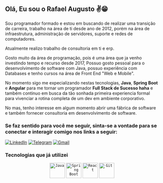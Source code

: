 ## Olá, Eu sou o Rafael Augusto :v:😁

Sou programador formado e estou em buscando de realizar uma transição de carreira, trabalho na área de ti desde ano de 2012, porém na área de infraestrutura, administração de servidores, suporte e redes de computadores. 

Atualmente realizo trabalho de consultoria em ti e erp.  

Gosto muito da área de programação, pois é uma área que ja venho investindo tempo e recurso desde 2017, Possuo gosto pessoal para o desenvolvimento de software com Java, possuo experiência com Databases e tenho cursos na área de Front End "Web e Mobile".

No momento sigo me expecializando nestas tecnologias, __Java__, __Spring Boot__ e __Angular__ para me tornar um programador __Full Stack de Sucesso haha__ e também continuo em busca da tão sonhada primeira experiencia formal para vivenciar a rotina completa de um dev em ambiente corporativo.

No mas, tenho interesse em algum momento abrir uma fábrica de software e também fornecer consultoria em desenvolvimento de software.  

### Se faz sentido para você me seguir, sinta-se a vontade para se conectar e interagir comigo nos links a seguir:

  [![LinkedIn](https://img.shields.io/badge/linkedin-%230077B5.svg?style=for-the-badge&logo=linkedin&logoColor=white)](https://www.linkedin.com/in/sr-rafaelaugusto/)
  [![Telegram](https://img.shields.io/badge/Telegram-2CA5E0?style=for-the-badge&logo=telegram&logoColor=white)](https://t.me/sr_rafaelaugusto)
  [![Gmail](https://img.shields.io/badge/Gmail-D14836?style=for-the-badge&logo=gmail&logoColor=white)](mailto:sr.rafaelaugusto@gmail.com)

### Tecnologias que já utilizei

<div align="center">
	<code><img height="50" src="https://user-images.githubusercontent.com/25181517/117201156-9a724800-adec-11eb-9a9d-3cd0f67da4bc.png" alt="Java" title="Java" /></code>
	<code><img height="50" src="https://user-images.githubusercontent.com/25181517/183891303-41f257f8-6b3d-487c-aa56-c497b880d0fb.png" alt="Spring Boot" title="Spring Boot" /></code>
<code><img height="50" src="https://user-images.githubusercontent.com/25181517/183897015-94a058a6-b86e-4e42-a37f-bf92061753e5.png" alt="React" title="React" /></code>
	<code><img height="50" src="https://user-images.githubusercontent.com/25181517/192108372-f71d70ac-7ae6-4c0d-8395-51d8870c2ef0.png" alt="Git" title="Git" /></code>
	
</div></br>

